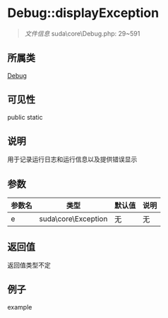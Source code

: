 # Debug::displayException

> *文件信息* suda\core\Debug.php: 29~591
## 所属类 

[Debug](../Debug.md)

## 可见性

  public  static
## 说明

用于记录运行日志和运行信息以及提供错误显示

## 参数

| 参数名 | 类型 | 默认值 | 说明 |
|--------|-----|-------|-------|
| e |  suda\core\Exception | 无 | 无 |

## 返回值
返回值类型不定

## 例子

example